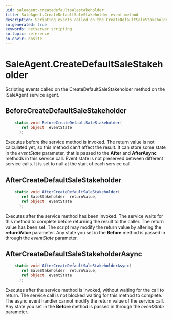 ```yaml
---
uid: saleagent-createdefaultsalestakeholder
title: SaleAgent.CreateDefaultSaleStakeholder event method
description: Scripting events called on the CreateDefaultSaleStakeholder method on the SaleAgent service agent.
so.generated: true
keywords: netserver scripting
so.topic: reference
so.envir: onsite
---
```

# SaleAgent.CreateDefaultSaleStakeholder

Scripting events called on the <see cref='M:ISaleAgent.CreateDefaultSaleStakeholder'>CreateDefaultSaleStakeholder</see> method on the <see cref='ISaleAgent'>ISaleAgent</see>  service agent.

## BeforeCreateDefaultSaleStakeholder
```cs
    static void BeforeCreateDefaultSaleStakeholder(
       ref object  eventState
      );
```
Executes before the service method is invoked.
The return value is not calculated yet, so this method can't affect the result.
It can store some state in the *eventState* parameter, that is passed to the **After** and **AfterAsync** methods in this service call.
Event state is not preserved between different service calls. It is set to null at the start of each service call.
## AfterCreateDefaultSaleStakeholder
```cs
    static void AfterCreateDefaultSaleStakeholder(
       ref SaleStakeholder  returnValue,
       ref object  eventState
      );
```
Executes after the service method has been invoked. The service waits for this method to complete before returning the result to the caller.
The return value has been set. The script may modify the return value by altering the **returnValue** parameter.
Any state you set in the **Before** method is passed in through the *eventState* parameter.
## AfterCreateDefaultSaleStakeholderAsync
```cs
    static void AfterCreateDefaultSaleStakeholderAsync(
       ref SaleStakeholder  returnValue,
       ref object  eventState
      );
```
Executes after the service method is invoked, without waiting for the call to return.
The service call is not blocked waiting for this method to complete.
The async event handler cannot modify the return value of the service call.
Any state you set in the **Before** method is passed in through the *eventState* parameter.

